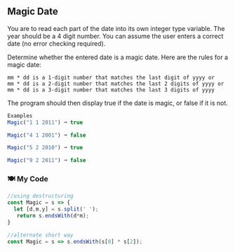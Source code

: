 ## Magic Date
You are to read each part of the date into its own integer type variable. The year should be a 4 digit number. You can assume the user enters a correct date (no error checking required).

Determine whether the entered date is a magic date. Here are the rules for a magic date:
```
mm * dd is a 1-digit number that matches the last digit of yyyy or
mm * dd is a 2-digit number that matches the last 2 digits of yyyy or
mm * dd is a 3-digit number that matches the last 3 digits of yyyy
```
The program should then display true if the date is magic, or false if it is not.
```js
Examples
Magic("1 1 2011") ➞ true

Magic("4 1 2001") ➞ false

Magic("5 2 2010") ➞ true

Magic("9 2 2011") ➞ false
```
### :plate_with_cutlery: My Code
```js
//using destructuring
const Magic = s => {
  let [d,m,y] = s.split(' ');
   return s.endsWith(d*m);
}

//alternate short way 
const Magic = s => s.endsWith(s[0] * s[2]);

```
